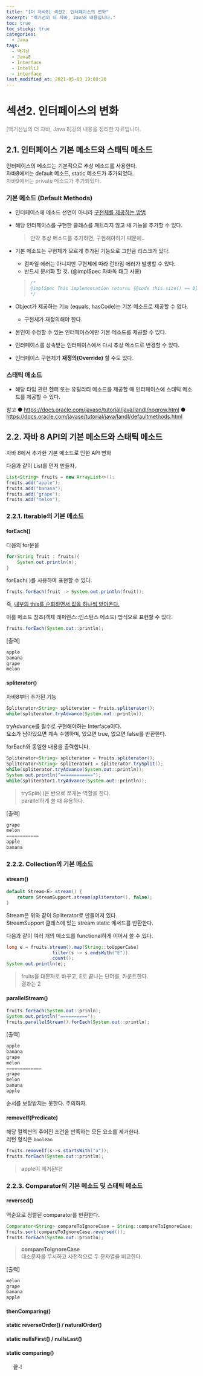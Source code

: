 ```yaml
---
title: "[더 자바8] 섹션2. 인터페이스의 변화"
excerpt: "백기선의 더 자바, Java8 내용입니다."
toc: true
toc_sticky: true
categories:
  - Java
tags:
  - 백기선
  - Java8
  - Interface
  - IntelliJ
  - interface
last_modified_at: 2021-05-03 19:00:20
---
```


# 섹션2. 인터페이스의 변화
<span style="color:grey">[백기선님의 더 자바, Java 8]강의 내용을 정리한 자료입니다.</span>
  
## 2.1. 인터페이스 기본 메소드와 스태틱 메소드
  
인터페이스의 메소드는 기본적으로 추상 메소드를 사용한다.  
자바8에서는 default 메소드, static 메소드가 추가되었다.  
<span style="color:grey">자바9에서는 private 메소드가 추가되었다.</span>

### 기본 메소드 (Default Methods)  
  
- 인터페이스에 메소드 선언이 아니라 <u>구현체를 제공하는 방법</u>  
- 해당 인터페이스를 구현한 클래스를 깨트리지 않고 새 기능을 추가할 수 있다.  
  > 만약 추상 메소드를 추가하면, 구현해야하기 때문에..  
- 기본 메소드는 구현체가 모르게 추가된 기능으로 그만큼 리스크가 있다.
  - 컴파일 에러는 아니지만 구현체에 따라 런타임 에러가 발생할 수 있다.
  - 반드시 문서화 할 것. (@implSpec 자바독 태그 사용)
  
  > ```java
  > /*
  > @implSpec This implementation returns {@code this.size() == 0}.
  > */
  > ```

- Object가 제공하는 기능 (equals, hasCode)는 기본 메소드로 제공할 수 없다.
  - 구현체가 재정의해야 한다.
- 본인이 수정할 수 있는 인터페이스에만 기본 메소드를 제공할 수 있다.
- 인터페이스를 상속받는 인터페이스에서 다시 추상 메소드로 변경할 수 있다.
- 인터페이스 구현체가 **재정의(Override)** 할 수도 있다.

### 스태틱 메소드
- 해당 타입 관련 헬퍼 또는 유틸리티 메소드를 제공할 때 인터페이스에 스태틱 메소드를 제공할 수 있다.

참고
●	https://docs.oracle.com/javase/tutorial/java/IandI/nogrow.html
●	https://docs.oracle.com/javase/tutorial/java/IandI/defaultmethods.html


## 2.2. 자바 8 API의 기본 메소드와 스태틱 메소드
  
자바 8에서 추가한 기본 메소드로 인한 API 변화
  
다음과 같이 List를 먼저 만들자.  
  
```java
List<String> fruits = new ArrayList<>();
fruits.add("apple");
fruits.add("banana");
fruits.add("grape");
fruits.add("melon");
```
  
### 2.2.1. Iterable의 기본 메소드
  
#### forEach()
다음의 for문을 
```java
for(String fruit : fruits){
    System.out.println(n);
}
```
forEach( )를 사용하여 표현할 수 있다. 
```java
fruits.forEach(fruit -> System.out.println(fruit));
```
즉, <u>내부의 this를 순회하면서 값을 하나씩 받아온다.</u>  
  
이를 메소드 참조(객체 래퍼런스::인스턴스 메소드) 방식으로 표현할 수 있다.  
```java
fruits.forEach(System.out::println);
```
  
[출력]  
```java
apple
banana
grape
melon
```
  
#### spliterator()
자바8부터 추가된 기능  
```java
Spliterator<String> spliterator = fruits.spliterator();
while(spliterator.tryAdvance(System.out::println));
```
  
tryAdvance를 필수로 구현해야하는 Interface이다.  
요소가 남아있으면 계속 수행하며, 있으면 true, 없으면 false를 반환한다.  
  
forEach와 동일한 내용을 출력합니다.  
  
```java
Spliterator<String> spliterator = fruits.spliterator();
Spliterator<String> spliterator1 = spliterator.trySplit();
while(spliterator.tryAdvance(System.out::println));
System.out.println("============");
while(spliterator1.tryAdvance(System.out::println));
```
  
> trySplit( )은 반으로 쪼개는 역할을 한다.  
> parallel하게 쓸 때 유용하다.  
  
[출력]  
```java  
grape
melon
============
apple
banana
```
  
### 2.2.2. Collection의 기본 메소드
#### stream()
  
```java
default Stream<E> stream() {
    return StreamSupport.stream(spliterator(), false);
}
```  
  
Stream은 위와 같이 Spliterator로 만들어져 있다.  
StreamSupport 클래스에 있는 stream static 메서드를 반환한다.  
  
다음과 같이 여러 개의 메소드를 functional하게 이어서 쓸 수 있다.  
```java
long e = fruits.stream().map(String::toUpperCase)
                .filter(s -> s.endsWith("E"))
                .count();
System.out.println(e);
```
  
> fruits을 대문자로 바꾸고, E로 끝나는 단어를, 카운트한다.  
> 결과는 2  
  
#### parallelStream()
  
```java
fruits.forEach(System.out::prinln);
System.out.println("==========");
fruits.parallelStream().forEach(System.out::println);
```
  
[출력] 
```java
apple
banana
grape
melon
=============
grape
melon
banana
apple
```
  
순서를 보장받지는 못한다. 주의하자.  
  
#### removeIf(Predicate)
  
해당 컬렉션의 주어진 조건을 만족하는 모든 요소를 제거한다.  
리턴 형식은 `boolean`
  
```java
fruits.removeIf(s->s.startsWith("a"));
fruits.forEach(System.out::println);
```
  
>apple이 제거된다!  
  
### 2.2.3. Comparator의 기본 메소드 및 스태틱 메소드
#### reversed()
  
역순으로 정렬된 comparator를 반환한다.  
  
```java  
Comparator<String> compareToIgnoreCase = String::compareToIgnoreCase;
fruits.sort(compareToIgnoreCase.reversed());
fruits.forEach(System.out::println);
```
  
> **compareToIgnoreCase**  
> 대소문자를 무시하고 사전적으로 두 문자열을 비교한다.  
  
[출력]
```java
melon
grape
banana
apple
```
  
#### thenComparing()
#### static reverseOrder() / naturalOrder()
#### static nullsFirst() / nullsLast()
#### static comparing()

 
끝-!